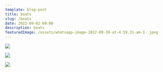 ```yaml
---
template: blog-post
title: boats
slug: /boats
date: 2022-09-02 09:00
description: boats
featuredImage: /assets/whatsapp-image-2022-08-30-at-4.59.31-am-1-.jpeg
---
```

![](/assets/whatsapp-image-2022-08-30-at-4.59.32-am.jpeg)

![](/assets/whatsapp-image-2022-08-30-at-4.59.33-am.jpeg)

![](/assets/whatsapp-image-2022-08-30-at-4.59.32-am-1-.jpeg)